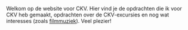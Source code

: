 Welkom op de website voor CKV. Hier vind je de opdrachten die ik voor CKV heb gemaakt, opdrachten over de CKV-excursies en nog wat interesses (zoals [filmmuziek](/filmmuziek)). Veel plezier!